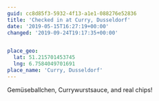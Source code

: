 ```yaml
---
guid: cc8d85f3-5932-4f13-a1e1-088276e52836
title: 'Checked in at Curry, Dusseldorf'
date: '2019-05-15T16:27:19+00:00'
changed: '2019-09-24T19:17:35+00:00'


place_geo:
  lat: 51.215701453745
  lng: 6.7584049701691
place_name: 'Curry, Dusseldorf'
---
```


Gemüseballchen, Currywurstsauce, and real chips! 
